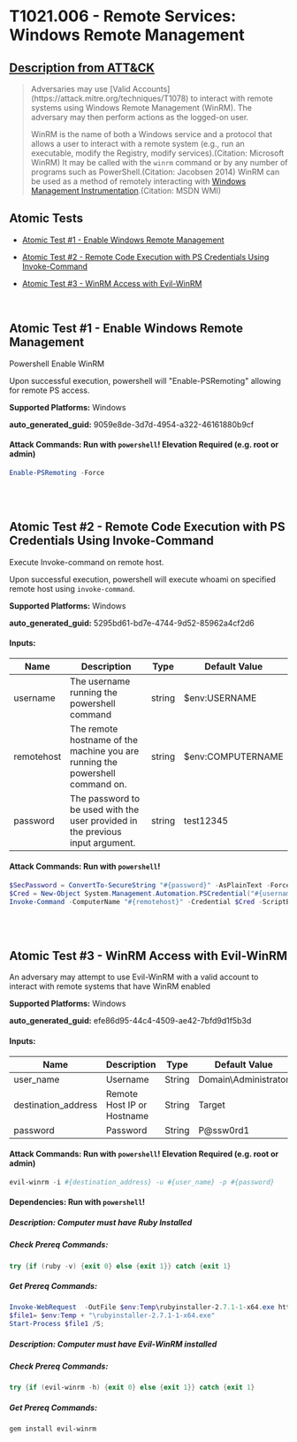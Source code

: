 # T1021.006 - Remote Services: Windows Remote Management
## [Description from ATT&CK](https://attack.mitre.org/techniques/T1021/006)
<blockquote>Adversaries may use [Valid Accounts](https://attack.mitre.org/techniques/T1078) to interact with remote systems using Windows Remote Management (WinRM). The adversary may then perform actions as the logged-on user.

WinRM is the name of both a Windows service and a protocol that allows a user to interact with a remote system (e.g., run an executable, modify the Registry, modify services).(Citation: Microsoft WinRM) It may be called with the `winrm` command or by any number of programs such as PowerShell.(Citation: Jacobsen 2014) WinRM  can be used as a method of remotely interacting with [Windows Management Instrumentation](https://attack.mitre.org/techniques/T1047).(Citation: MSDN WMI)</blockquote>

## Atomic Tests

- [Atomic Test #1 - Enable Windows Remote Management](#atomic-test-1---enable-windows-remote-management)

- [Atomic Test #2 - Remote Code Execution with PS Credentials Using Invoke-Command](#atomic-test-2---remote-code-execution-with-ps-credentials-using-invoke-command)

- [Atomic Test #3 - WinRM Access with Evil-WinRM](#atomic-test-3---winrm-access-with-evil-winrm)


<br/>

## Atomic Test #1 - Enable Windows Remote Management
Powershell Enable WinRM

Upon successful execution, powershell will "Enable-PSRemoting" allowing for remote PS access.

**Supported Platforms:** Windows


**auto_generated_guid:** 9059e8de-3d7d-4954-a322-46161880b9cf






#### Attack Commands: Run with `powershell`!  Elevation Required (e.g. root or admin) 


```powershell
Enable-PSRemoting -Force
```






<br/>
<br/>

## Atomic Test #2 - Remote Code Execution with PS Credentials Using Invoke-Command
Execute Invoke-command on remote host.

Upon successful execution, powershell will execute whoami on specified remote host using `invoke-command`.

**Supported Platforms:** Windows


**auto_generated_guid:** 5295bd61-bd7e-4744-9d52-85962a4cf2d6





#### Inputs:
| Name | Description | Type | Default Value |
|------|-------------|------|---------------|
| username | The username running the powershell command | string | $env:USERNAME|
| remotehost | The remote hostname of the machine you are running the powershell command on. | string | $env:COMPUTERNAME|
| password | The password to be used with the user provided in the previous input argument. | string | test12345|


#### Attack Commands: Run with `powershell`! 


```powershell
$SecPassword = ConvertTo-SecureString "#{password}" -AsPlainText -Force
$Cred = New-Object System.Management.Automation.PSCredential("#{username}", $SecPassword)
Invoke-Command -ComputerName "#{remotehost}" -Credential $Cred -ScriptBlock {whoami}
```






<br/>
<br/>

## Atomic Test #3 - WinRM Access with Evil-WinRM
An adversary may attempt to use Evil-WinRM with a valid account to interact with remote systems that have WinRM enabled

**Supported Platforms:** Windows


**auto_generated_guid:** efe86d95-44c4-4509-ae42-7bfd9d1f5b3d





#### Inputs:
| Name | Description | Type | Default Value |
|------|-------------|------|---------------|
| user_name | Username | String | Domain&#92;Administrator|
| destination_address | Remote Host IP or Hostname | String | Target|
| password | Password | String | P@ssw0rd1|


#### Attack Commands: Run with `powershell`!  Elevation Required (e.g. root or admin) 


```powershell
evil-winrm -i #{destination_address} -u #{user_name} -p #{password}
```




#### Dependencies:  Run with `powershell`!
##### Description: Computer must have Ruby Installed
##### Check Prereq Commands:
```powershell
try {if (ruby -v) {exit 0} else {exit 1}} catch {exit 1}
```
##### Get Prereq Commands:
```powershell
Invoke-WebRequest  -OutFile $env:Temp\rubyinstaller-2.7.1-1-x64.exe https://github.com/oneclick/rubyinstaller2/releases/download/RubyInstaller-2.7.1-1/rubyinstaller-2.7.1-1-x64.exe
$file1= $env:Temp + "\rubyinstaller-2.7.1-1-x64.exe"
Start-Process $file1 /S;
```
##### Description: Computer must have Evil-WinRM installed
##### Check Prereq Commands:
```powershell
try {if (evil-winrm -h) {exit 0} else {exit 1}} catch {exit 1}
```
##### Get Prereq Commands:
```powershell
gem install evil-winrm
```




<br/>
